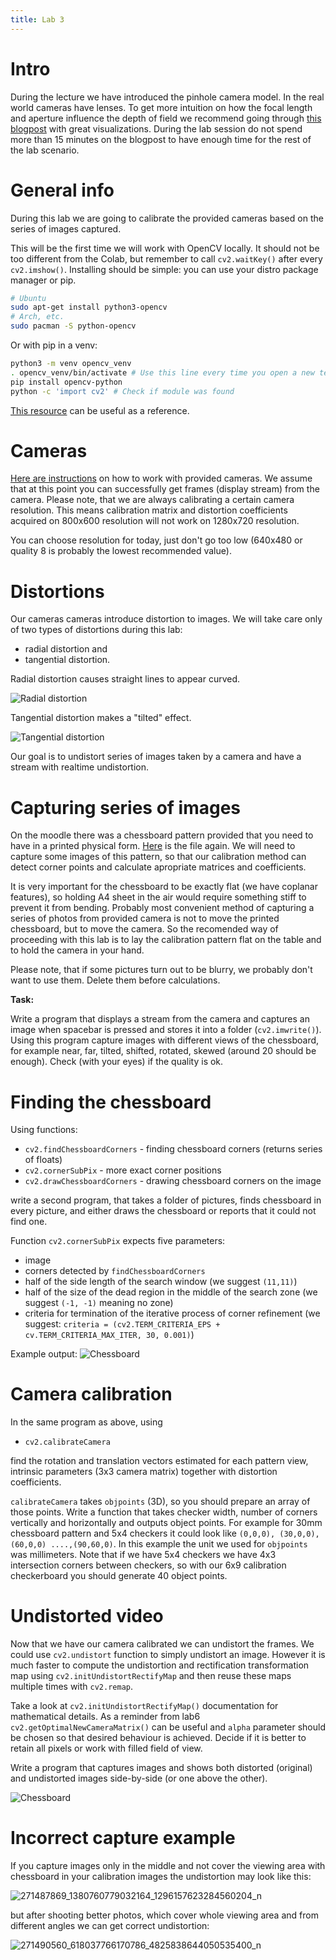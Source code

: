 ```yaml
---
title: Lab 3
---
```


# Intro

During the lecture we have introduced the pinhole camera model.
In the real world cameras have lenses. To get more intuition on
how the focal length and aperture influence the depth of field
we recommend going through [this blogpost](https://ciechanow.ski/cameras-and-lenses/)
with great visualizations.
During the lab session do not spend more than 15 minutes on the blogpost
to have enough time for the rest of the lab scenario.

# General info

During this lab we are going to calibrate the provided cameras based on the series of images captured.

This will be the first time we will work with OpenCV locally.
It should not be too different from the Colab, but remember to call `cv2.waitKey()` after every `cv2.imshow()`.
Installing should be simple: you can use your distro package manager or pip.

```bash
# Ubuntu
sudo apt-get install python3-opencv
# Arch, etc.
sudo pacman -S python-opencv
```

Or with pip in a venv:

```bash
python3 -m venv opencv_venv
. opencv_venv/bin/activate # Use this line every time you open a new terminal session
pip install opencv-python
python -c 'import cv2' # Check if module was found
```

[This resource](https://docs.opencv.org/4.x/dc/dbb/tutorial_py_calibration.html) can be useful as a reference.

# Cameras

[Here are instructions](cameras.md) on how to work with provided cameras.
We assume that at this point you can successfully get frames (display stream) from the camera.
Please note, that we are always calibrating a certain camera resolution.
This means calibration matrix and distortion coefficients acquired on 800x600 resolution will not work on 1280x720 resolution.

You can choose resolution for today, just don't go too low (640x480 or quality 8 is probably the lowest recommended value).

# Distortions

Our cameras cameras introduce distortion to images. We will take care only of two types of distortions
during this lab:
- radial distortion and 
- tangential distortion.

Radial distortion causes straight lines to appear curved.

![Radial distortion](https://i.stack.imgur.com/Yusya.png)

Tangential distortion makes a "tilted" effect. 

![Tangential distortion](https://developer.ridgerun.com/wiki/images/thumb/4/4d/Undistort_tangential_distortion_representation.svg/640px-Undistort_tangential_distortion_representation.svg.png)

Our goal is to undistort series of images taken by a camera and have a stream with realtime undistortion.

# Capturing series of images

On the moodle there was a chessboard pattern provided that you need to have in a printed physical form. [Here](calib_pattern.pdf) is the file again. We will need to capture some images of this pattern, so that our calibration method can detect corner points and calculate apropriate matrices and coefficients.

It is very important for the chessboard to be exactly flat (we have coplanar features), so holding A4 sheet in the air would require something stiff to prevent it from bending. Probably most convenient method of capturing a series of photos from provided camera is not to move the printed chessboard, but to move the camera.
So the recomended way of proceeding with this lab is to lay the calibration pattern flat on the table and to hold the camera in your hand.

Please note, that if some pictures turn out to be blurry, we probably don't want to use them. Delete them before calculations.

**Task:**

Write a program that displays a stream from the camera and captures an image when spacebar is pressed and stores it into a folder (`cv2.imwrite()`).
Using this program capture images with different views of the chessboard, for example near, far, tilted, shifted, rotated, skewed (around 20 should be enough).
Check (with your eyes) if the quality is ok.

# Finding the chessboard

Using functions:

- `cv2.findChessboardCorners` - finding chessboard corners (returns series of floats)
- `cv2.cornerSubPix` -  more exact corner positions
- `cv2.drawChessboardCorners` - drawing chessboard corners on the image

write a second program, that takes a folder of pictures, finds chessboard in every picture, and either draws the chessboard or reports that it could not find one.

Function `cv2.cornerSubPix` expects five parameters:
- image
- corners detected by `findChessboardCorners`
- half of the side length of the search window (we suggest `(11,11)`)
- half of the size of the dead region in the middle of the search zone (we suggest `(-1, -1)` meaning no zone)
- criteria for termination of the iterative process of corner refinement (we suggest: `criteria = (cv2.TERM_CRITERIA_EPS + cv.TERM_CRITERIA_MAX_ITER, 30, 0.001)`)


Example output:
![Chessboard](/imgs/chessboard_found.png)

# Camera calibration 

In the same program as above, using
- `cv2.calibrateCamera`

find the rotation and translation vectors estimated for each pattern view, intrinsic parameters (3x3 camera matrix) together with distortion coefficients.

`calibrateCamera` takes `objpoints` (3D), so you should prepare an array of those points.
Write a function that takes checker width, number of corners vertically and horizontally and outputs object points.
For example for 30mm chessboard pattern and 5x4 checkers it could look like `(0,0,0), (30,0,0), (60,0,0) ....,(90,60,0)`. 
In this example the unit we used for `objpoints` was millimeters.
Note that if we have 5x4 checkers we have 4x3 intersection corners between checkers,
so with our 6x9 calibration checkerboard you should generate 40 object points.


# Undistorted video

Now that we have our camera calibrated we can undistort the frames.
We could use `cv2.undistort` function to simply undistort an image.
However it is much faster to compute the undistortion and rectification transformation map using `cv2.initUndistortRectifyMap` and then reuse
these maps multiple times with `cv2.remap`.

Take a look at `cv2.initUndistortRectifyMap()` documentation for mathematical details.
As a reminder from lab6 `cv2.getOptimalNewCameraMatrix()` can be useful and `alpha` parameter should be chosen so that desired behaviour is achieved.
Decide if it is better to retain all pixels or work with filled field of view.

Write a program that captures images and shows both distorted (original) and undistorted images side-by-side (or one above the other).

![Chessboard](/imgs/video_undist.png)

# Incorrect capture example

If you capture images only in the middle and not cover the viewing area with chessboard in your calibration images the undistortion may look like this:

![271487869_1380760779032164_1296157623284560204_n](https://user-images.githubusercontent.com/7950377/149519952-9bfbf3a6-1e8d-49ce-9416-db39c9ada901.png)

but after shooting better photos, which cover whole viewing area and from different angles we can get correct undistortion:

![271490560_618037766170786_4825838644050535400_n](https://user-images.githubusercontent.com/7950377/149520044-2ec17e98-28bf-4cb8-b029-4d5d03a3e74c.png)

